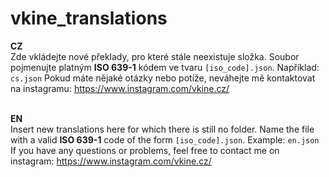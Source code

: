 # vkine_translations
<b>CZ</b><br>
Zde vkládejte nové překlady, pro které stále neexistuje složka. Soubor pojmenujte platným <b>ISO 639-1</b> kódem ve tvaru <code>[iso_code].json</code>. 
Například: <code>cs.json</code>
Pokud máte nějaké otázky nebo potíže, neváhejte mě kontaktovat na instagramu: https://www.instagram.com/vkine.cz/

<br><b>EN</b><br>
Insert new translations here for which there is still no folder. Name the file with a valid <b>ISO 639-1</b> code of the form <code>[iso_code].json</code>. Example: <code>en.json</code>
If you have any questions or problems, feel free to contact me on instagram: https://www.instagram.com/vkine.cz/
